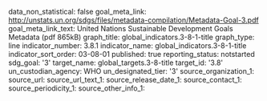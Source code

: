 data_non_statistical: false
goal_meta_link: http://unstats.un.org/sdgs/files/metadata-compilation/Metadata-Goal-3.pdf
goal_meta_link_text: United Nations Sustainable Development Goals Metadata (pdf 865kB)
graph_title: global_indicators.3-8-1-title
graph_type: line
indicator_number: 3.8.1
indicator_name: global_indicators.3-8-1-title
indicator_sort_order: 03-08-01
published: true
reporting_status: notstarted
sdg_goal: '3'
target_name: global_targets.3-8-title
target_id: '3.8'
un_custodian_agency: WHO
un_designated_tier: '3'
source_organization_1: 
source_url: 
source_url_text_1: 
source_release_date_1: 
source_contact_1: 
source_periodicity_1: 
source_other_info_1: 
